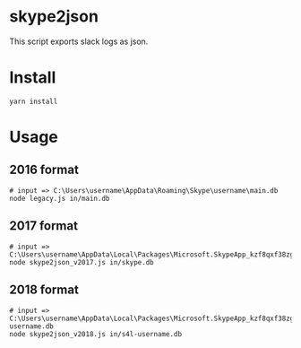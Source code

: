 # skype2json

This script exports slack logs as json.

# Install

    yarn install

# Usage

## 2016 format

    # input => C:\Users\username\AppData\Roaming\Skype\username\main.db
    node legacy.js in/main.db

## 2017 format

    # input => C:\Users\username\AppData\Local\Packages\Microsoft.SkypeApp_kzf8qxf38zg5c\LocalState\username\skype.db
    node skype2json_v2017.js in/skype.db

## 2018 format

    # input => C:\Users\username\AppData\Local\Packages\Microsoft.SkypeApp_kzf8qxf38zg5c\LocalState\s4l-username.db
    node skype2json_v2018.js in/s4l-username.db
